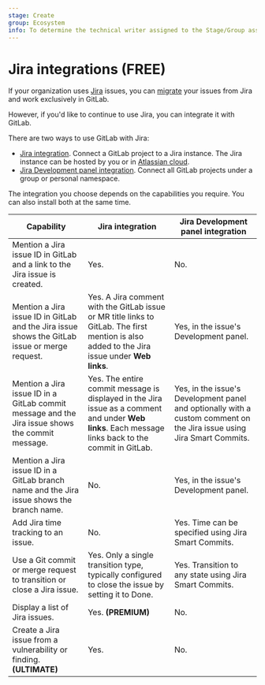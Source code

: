 ```yaml
---
stage: Create
group: Ecosystem
info: To determine the technical writer assigned to the Stage/Group associated with this page, see https://about.gitlab.com/handbook/engineering/ux/technical-writing/#assignments
---
```


# Jira integrations **(FREE)**

If your organization uses [Jira](https://www.atlassian.com/software/jira) issues,
you can [migrate](../../../user/project/import/jira.md) your issues from Jira and work
exclusively in GitLab.

However, if you'd like to continue to use Jira, you can integrate it with GitLab.

There are two ways to use GitLab with Jira:

- [Jira integration](jira.md). Connect a GitLab project
  to a Jira instance. The Jira instance can be hosted by you or in [Atlassian cloud](https://www.atlassian.com/cloud).
- [Jira Development panel integration](../../../integration/jira_development_panel.md).
  Connect all GitLab projects under a group or personal namespace.

The integration you choose depends on the capabilities you require.
You can also install both at the same time.

| Capability | Jira integration | Jira Development panel integration |
|-|-|-|
| Mention a Jira issue ID in GitLab and a link to the Jira issue is created. | Yes. | No. |
| Mention a Jira issue ID in GitLab and the Jira issue shows the GitLab issue or merge request. | Yes. A Jira comment with the GitLab issue or MR title links to GitLab. The first mention is also added to the Jira issue under **Web links**. | Yes, in the issue's Development panel. |
| Mention a Jira issue ID in a GitLab commit message and the Jira issue shows the commit message. | Yes. The entire commit message is displayed in the Jira issue as a comment and under **Web links**. Each message links back to the commit in GitLab. | Yes, in the issue's Development panel and optionally with a custom comment on the Jira issue using Jira Smart Commits. |
| Mention a Jira issue ID in a GitLab branch name and the Jira issue shows the branch name. | No. | Yes, in the issue's Development panel. |
| Add Jira time tracking to an issue. | No. | Yes. Time can be specified using Jira Smart Commits. |
| Use a Git commit or merge request to transition or close a Jira issue. | Yes. Only a single transition type, typically configured to close the issue by setting it to Done. | Yes. Transition to any state using Jira Smart Commits. |
| Display a list of Jira issues. | Yes. **(PREMIUM)** | No. |
| Create a Jira issue from a vulnerability or finding. **(ULTIMATE)** | Yes. | No. |
